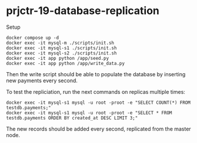 # prjctr-19-database-replication

Setup

```
docker compose up -d
docker exec -it mysql-m ./scripts/init.sh
docker exec -it mysql-s1 ./scripts/init.sh
docker exec -it mysql-s2 ./scripts/init.sh
docker exec -it app python /app/seed.py
docker exec -it app python /app/write_data.py
```

Then the write script should be able to populate the database by inserting new payments every second.

To test the repliciation, run the next commands on replicas multiple times:

```
docker exec -it mysql-s1 mysql -u root -proot -e "SELECT COUNT(*) FROM testdb.payments;"
docker exec -it mysql-s1 mysql -u root -proot -e "SELECT * FROM testdb.payments ORDER BY created_at DESC LIMIT 3;"
```

The new records should be added every second, replicated from the master node.
